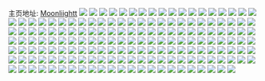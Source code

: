 主页地址: [Moonliightt](https://weibo.com/u/5476058563) 
![](https://wx4.sinaimg.cn/mw2000/005YAYZdly1h9oebfjep3j30u013u7ke.jpg) 
![](https://wx4.sinaimg.cn/mw2000/005YAYZdly1h9lz3oqfkdj30wi17cn9n.jpg) 
![](https://wx4.sinaimg.cn/mw2000/005YAYZdly1h9h86l3n5mj32c02x04qs.jpg) 
![](https://wx4.sinaimg.cn/mw2000/005YAYZdly1h9ce8f942mj34tc37knpn.jpg) 
![](https://wx4.sinaimg.cn/mw2000/005YAYZdly1h9ce8m2k5yj34tc37kkjv.jpg) 
![](https://wx4.sinaimg.cn/mw2000/005YAYZdly1h9ce7px5uzj33z45yo7wo.jpg) 
![](https://wx4.sinaimg.cn/mw2000/005YAYZdly1h9ce7xwbzdj35yo3z4x6w.jpg) 
![](https://wx4.sinaimg.cn/mw2000/005YAYZdly1h9ce88jw10j35yo3z44r0.jpg) 
![](https://wx4.sinaimg.cn/mw2000/005YAYZdly1h9ce8sqm4cj30wi17cti3.jpg) 
![](https://wx4.sinaimg.cn/mw2000/005YAYZdly1h99f7azra1j30k00zk0yl.jpg) 
![](https://wx4.sinaimg.cn/mw2000/005YAYZdly1h99f7akiq3j30k00zkjy3.jpg) 
![](https://wx4.sinaimg.cn/mw2000/005YAYZdly1h99f78t3fyj30k00zkwkf.jpg) 
![](https://wx4.sinaimg.cn/mw2000/005YAYZdly1h99f79wdr8j30k00zkgrc.jpg) 
![](https://wx4.sinaimg.cn/mw2000/005YAYZdly1h8v6yf2sk1j30wi0wi0xd.jpg) 
![](https://wx4.sinaimg.cn/mw2000/005YAYZdly1h8v6yfs205j30wi0wiai5.jpg) 
![](https://wx4.sinaimg.cn/mw2000/005YAYZdly1h8t6hcg1mkj30wi1yc1a9.jpg) 
![](https://wx4.sinaimg.cn/mw2000/005YAYZdly1h8t6hl4lbuj32c13414qr.jpg) 
![](https://wx4.sinaimg.cn/mw2000/005YAYZdly1h8pm4aa4kxj33402c07wj.jpg) 
![](https://wx4.sinaimg.cn/mw2000/005YAYZdly1h8pm438ojfj33402c07wj.jpg) 
![](https://wx4.sinaimg.cn/mw2000/005YAYZdly1h8pm4baummj32c0340b2b.jpg) 
![](https://wx4.sinaimg.cn/mw2000/005YAYZdly1h8pm452rwqj31kw2dcqv5.jpg) 
![](https://wx4.sinaimg.cn/mw2000/005YAYZdly1h8pm45fatjj32dc1kw4mu.jpg) 
![](https://wx4.sinaimg.cn/mw2000/005YAYZdly1h8pm47dw3pj33402c04qu.jpg) 
![](https://wx4.sinaimg.cn/mw2000/005YAYZdly1h8e7cg6ay7j30wi17c16a.jpg) 
![](https://wx4.sinaimg.cn/mw2000/005YAYZdly1h8e7chht4pj30wi17cn8c.jpg) 
![](https://wx4.sinaimg.cn/mw2000/005YAYZdly1h8e7d9hiwzj30wi17cdqr.jpg) 
![](https://wx4.sinaimg.cn/mw2000/005YAYZdly1h8e7ci1v47j30wi17cwnr.jpg) 
![](https://wx4.sinaimg.cn/mw2000/005YAYZdly1h8e7chaf1yj30wi17c7d0.jpg) 
![](https://wx4.sinaimg.cn/mw2000/005YAYZdly1h8e7ckoeaij317c0witga.jpg) 
![](https://wx4.sinaimg.cn/mw2000/005YAYZdly1h882x15498j325y2wv1ky.jpg) 
![](https://wx4.sinaimg.cn/mw2000/005YAYZdly1h882x1oyiaj30wi17c11q.jpg) 
![](https://wx4.sinaimg.cn/mw2000/005YAYZdly1h882ws64y1j30wi17cwqp.jpg) 
![](https://wx4.sinaimg.cn/mw2000/005YAYZdly1h82pspo57uj30k00zkq8p.jpg) 
![](https://wx4.sinaimg.cn/mw2000/005YAYZdly1h82psrwkflj30wi17c495.jpg) 
![](https://wx4.sinaimg.cn/mw2000/005YAYZdly1h82psq1uqwj30k00zkwjr.jpg) 
![](https://wx4.sinaimg.cn/mw2000/005YAYZdly1h82psk834dj30k00zkgru.jpg) 
![](https://wx4.sinaimg.cn/mw2000/005YAYZdly1h7vu8zck7uj317c0wi11y.jpg) 
![](https://wx4.sinaimg.cn/mw2000/005YAYZdly1h7vu1qzxn5j30lg0o9td6.jpg) 
![](https://wx4.sinaimg.cn/mw2000/005YAYZdly1h7te5vvc76j30wi17c7cm.jpg) 
![](https://wx4.sinaimg.cn/mw2000/005YAYZdly1h7te5w23o7j30wi17cdpx.jpg) 
![](https://wx4.sinaimg.cn/mw2000/005YAYZdly1h7te5w9ma2j30wi17c12p.jpg) 
![](https://wx4.sinaimg.cn/mw2000/005YAYZdly1h7te5wmog5j30wi17ctk3.jpg) 
![](https://wx4.sinaimg.cn/mw2000/005YAYZdly1h7te5wwabrj30wi17c12j.jpg) 
![](https://wx4.sinaimg.cn/mw2000/005YAYZdly1h7rtppnyisj30tu0tunaz.jpg) 
![](https://wx4.sinaimg.cn/mw2000/005YAYZdly1h7rtpom4rjj30wi17c7k5.jpg) 
![](https://wx4.sinaimg.cn/mw2000/005YAYZdly1h7osp2mjxpj30u00miq5n.jpg) 
![](https://wx4.sinaimg.cn/mw2000/005YAYZdly1h7nlg9qd3hj30k00zkthm.jpg) 
![](https://wx4.sinaimg.cn/mw2000/005YAYZdly1h7js09vo1lj30wi17c48o.jpg) 
![](https://wx4.sinaimg.cn/mw2000/005YAYZdly1h7ipam6vhgj30wi17cwsw.jpg) 
![](https://wx4.sinaimg.cn/mw2000/005YAYZdly1h7ffz6vypoj30wi17cjsg.jpg) 
![](https://wx4.sinaimg.cn/mw2000/005YAYZdly1h7ffzgtck4j30wi17c0zv.jpg) 
![](https://wx4.sinaimg.cn/mw2000/005YAYZdly1h79u8t0jadj30wi17cal5.jpg) 
![](https://wx4.sinaimg.cn/mw2000/005YAYZdly1h79u8tbst6j30wi17c11v.jpg) 
![](https://wx4.sinaimg.cn/mw2000/005YAYZdly1h79u8rsvtwj30wi17cwh5.jpg) 
![](https://wx4.sinaimg.cn/mw2000/005YAYZdly1h77ire91nzj30wi17cgnr.jpg) 
![](https://wx4.sinaimg.cn/mw2000/005YAYZdly1h77ireh36qj30wi17cjzo.jpg) 
![](https://wx4.sinaimg.cn/mw2000/005YAYZdly1h77ireqyx5j30wi17cq65.jpg) 
![](https://wx4.sinaimg.cn/mw2000/005YAYZdly1h77irfb3cvj30wi17cws0.jpg) 
![](https://wx4.sinaimg.cn/mw2000/005YAYZdly1h77irgd5ucj30wi17cqhh.jpg) 
![](https://wx4.sinaimg.cn/mw2000/005YAYZdly1h77irdfzwcj30wi17c7hm.jpg) 
![](https://wx4.sinaimg.cn/mw2000/005YAYZdly1h77isa0lxkj30wi17c7ep.jpg) 
![](https://wx4.sinaimg.cn/mw2000/005YAYZdly1h77is9ki68j30wi17c3zl.jpg) 
![](https://wx4.sinaimg.cn/mw2000/005YAYZdly1h77is77jyqj30wi14mt9n.jpg) 
![](https://wx4.sinaimg.cn/mw2000/005YAYZdly1h77is7k6pfj30wi17cab6.jpg) 
![](https://wx4.sinaimg.cn/mw2000/005YAYZdly1h77is7vpwwj30ku0rsq78.jpg) 
![](https://wx4.sinaimg.cn/mw2000/005YAYZdly1h77is8paarj30wi17ctj2.jpg) 
![](https://wx4.sinaimg.cn/mw2000/005YAYZdly1h77is901k1j30wi17c7e2.jpg) 
![](https://wx4.sinaimg.cn/mw2000/005YAYZdly1h774rvr2hrj313a189tn7.jpg) 
![](https://wx4.sinaimg.cn/mw2000/005YAYZdly1h774rtrti8j317c0witaj.jpg) 
![](https://wx4.sinaimg.cn/mw2000/005YAYZdly1h6sifcf6s8j31sc2dskjm.jpg) 
![](https://wx4.sinaimg.cn/mw2000/005YAYZdly1h6q39c8l75j30wi17cn8c.jpg) 
![](https://wx4.sinaimg.cn/mw2000/005YAYZdly1h6of2ffbkpj30wi17c4cg.jpg) 
![](https://wx4.sinaimg.cn/mw2000/005YAYZdly1h6of2fyle9j30wi17cwh5.jpg) 
![](https://wx4.sinaimg.cn/mw2000/005YAYZdly1h6oegoskk2j30uq1cr0xu.jpg) 
![](https://wx4.sinaimg.cn/mw2000/005YAYZdly1h6kdmnkaxvj30zk1be4ao.jpg) 
![](https://wx4.sinaimg.cn/mw2000/005YAYZdly1h6kdmnr5fyj30zk1beabx.jpg) 
![](https://wx4.sinaimg.cn/mw2000/005YAYZdly1h6kdmonhpnj32c0340qai.jpg) 
![](https://wx4.sinaimg.cn/mw2000/005YAYZdly1h6kdmswxe0j30k00zk423.jpg) 
![](https://wx4.sinaimg.cn/mw2000/005YAYZdly1h6fkn3go59j30wi1yctq2.jpg) 
![](https://wx4.sinaimg.cn/mw2000/005YAYZdly1h6fkn4ej13j33402c0x6q.jpg) 
![](https://wx4.sinaimg.cn/mw2000/005YAYZdly1h6bnl8zut2j30wi17ck21.jpg) 
![](https://wx4.sinaimg.cn/mw2000/005YAYZdly1h68me1iwnlj30k00zkgo7.jpg) 
![](https://wx4.sinaimg.cn/mw2000/005YAYZdly1h68mdy3s2sj30wi1ychdt.jpg) 
![](https://wx4.sinaimg.cn/mw2000/005YAYZdly1h68mdynsihj30k00oz3zp.jpg) 
![](https://wx4.sinaimg.cn/mw2000/005YAYZdly1h68mdz0ryjj30k00zk7d9.jpg) 
![](https://wx4.sinaimg.cn/mw2000/005YAYZdly1h667oafb11j30wi17c40z.jpg) 
![](https://wx4.sinaimg.cn/mw2000/005YAYZdly1h667pmgsmaj30uk7x7h6z.jpg) 
![](https://wx4.sinaimg.cn/mw2000/005YAYZdgy1h61qtw55ulj30wi17cakk.jpg) 
![](https://wx4.sinaimg.cn/mw2000/005YAYZdgy1h61clyz1joj30k00p0tay.jpg) 
![](https://wx4.sinaimg.cn/mw2000/005YAYZdgy1h61clzjo22j30k00p0q5b.jpg) 
![](https://wx4.sinaimg.cn/mw2000/005YAYZdgy1h61cm05s3kj30k00p0tbj.jpg) 
![](https://wx4.sinaimg.cn/mw2000/005YAYZdgy1h61cvfq04rj30k00zk474.jpg) 
![](https://wx4.sinaimg.cn/mw2000/005YAYZdgy1h61cvesr23j30k00zkn41.jpg) 
![](https://wx4.sinaimg.cn/mw2000/005YAYZdgy1h5zqbw7dz3j30k00zkai6.jpg) 
![](https://wx4.sinaimg.cn/mw2000/005YAYZdgy1h5zqbx3jn4j30k00zkk0c.jpg) 
![](https://wx4.sinaimg.cn/mw2000/005YAYZdgy1h5zqbzf2owj30k00zk7ds.jpg) 
![](https://wx4.sinaimg.cn/mw2000/005YAYZdgy1h5zqc1tfm8j30k00zkk1c.jpg) 
![](https://wx4.sinaimg.cn/mw2000/005YAYZdgy1h5zqby4a72j30k00zk44e.jpg) 
![](https://wx4.sinaimg.cn/mw2000/005YAYZdgy1h5zqc4kgnpj30k00zkdos.jpg) 
![](https://wx4.sinaimg.cn/mw2000/005YAYZdgy1h5zqc2n5iej30ku0rs42v.jpg) 
![](https://wx4.sinaimg.cn/mw2000/005YAYZdgy1h5zqc3hjanj30ku0rsdkc.jpg) 
![](https://wx4.sinaimg.cn/mw2000/005YAYZdgy1h5zqc6w5mij30ku0rswin.jpg) 
![](https://wx4.sinaimg.cn/mw2000/005YAYZdgy1h5y5a26u4dj30wi17cn09.jpg) 
![](https://wx4.sinaimg.cn/mw2000/005YAYZdgy1h5xbpjzezkj317c0wiq6z.jpg) 
![](https://wx4.sinaimg.cn/mw2000/005YAYZdgy1h5xbqe7pubj30wi17ctm5.jpg) 
![](https://wx4.sinaimg.cn/mw2000/005YAYZdgy1h5s4irjbwtj31hc0u0qe0.jpg) 
![](https://wx4.sinaimg.cn/mw2000/005YAYZdgy1h5p9za56epj30t70rq41a.jpg) 
![](https://wx4.sinaimg.cn/mw2000/005YAYZdly1h5mjjlzsanj30u01hcalq.jpg) 
![](https://wx4.sinaimg.cn/mw2000/005YAYZdly1h5mjjwip3lj311s1eddnz.jpg) 
![](https://wx4.sinaimg.cn/mw2000/005YAYZdly1h5mjkqeho7j31a61dck9u.jpg) 
![](https://wx4.sinaimg.cn/mw2000/005YAYZdly1h5ed41ys7uj32c0340kjl.jpg) 
![](https://wx4.sinaimg.cn/mw2000/005YAYZdly1h57iqngcj2j31cd1g5nnn.jpg) 
![](https://wx4.sinaimg.cn/mw2000/005YAYZdly1h53al3fppej30ef084mxi.jpg) 
![](https://wx4.sinaimg.cn/mw2000/005YAYZdly1h50wi6phs0j31sc2dskjl.jpg) 
![](https://wx4.sinaimg.cn/mw2000/005YAYZdly1h50v4rg1plj30wi1yc1iv.jpg) 
![](https://wx4.sinaimg.cn/mw2000/005YAYZdly1h50v4tv2a0j30wi1yc1jt.jpg) 
![](https://wx4.sinaimg.cn/mw2000/005YAYZdly1h50qpkan0aj30p60gsjv3.jpg) 
![](https://wx4.sinaimg.cn/mw2000/005YAYZdly1h4zqne4090j32eo37kb2b.jpg) 
![](https://wx4.sinaimg.cn/mw2000/005YAYZdly1h4z7toei2zj30wi17c14v.jpg) 
![](https://wx4.sinaimg.cn/mw2000/005YAYZdly1h4z7tpem1xj30wi17camk.jpg) 
![](https://wx4.sinaimg.cn/mw2000/005YAYZdly1h4z7tq8eeuj30wi17cqdg.jpg) 
![](https://wx4.sinaimg.cn/mw2000/005YAYZdly1h4z7tr0cmwj30wi17c4bs.jpg) 
![](https://wx4.sinaimg.cn/mw2000/005YAYZdly1h4z7trxnq7j30wi17c48o.jpg) 
![](https://wx4.sinaimg.cn/mw2000/005YAYZdly1h4z7tspucfj30wi14mqd8.jpg) 
![](https://wx4.sinaimg.cn/mw2000/005YAYZdly1h4yow0jg7tj30u00z8aft.jpg) 
![](https://wx4.sinaimg.cn/mw2000/005YAYZdly1h4yow27vs7j30qe1gfak5.jpg) 
![](https://wx4.sinaimg.cn/mw2000/005YAYZdly1h4yoybzep4j30u01sxgun.jpg) 
![](https://wx4.sinaimg.cn/mw2000/005YAYZdly1h4yoycgkgdj30u01sx12e.jpg) 
![](https://wx4.sinaimg.cn/mw2000/005YAYZdly1h4yoybguh1j30u01sx122.jpg) 
![](https://wx4.sinaimg.cn/mw2000/005YAYZdly1h4yoycspoqj30u01sxdph.jpg) 
![](https://wx4.sinaimg.cn/mw2000/005YAYZdly1h4yoyd4j5fj30u01sxn7j.jpg) 
![](https://wx4.sinaimg.cn/mw2000/005YAYZdly1h4yos8sqcaj30sw11kthk.jpg) 
![](https://wx4.sinaimg.cn/mw2000/005YAYZdly1h4yoydd18mj30u00u443m.jpg) 
![](https://wx4.sinaimg.cn/mw2000/005YAYZdly1h4x9up5obvj30wi17cgxn.jpg) 
![](https://wx4.sinaimg.cn/mw2000/005YAYZdly1h4x9us06jqj30wi17c7f4.jpg) 
![](https://wx4.sinaimg.cn/mw2000/005YAYZdly1h4x9usn1vxj30wi17c4bn.jpg) 
![](https://wx4.sinaimg.cn/mw2000/005YAYZdly1h4x9vc2gjbj30wi1ycx6p.jpg) 
![](https://wx4.sinaimg.cn/mw2000/005YAYZdly1h4sl0y90r4j30u00mh457.jpg) 
![](https://wx4.sinaimg.cn/mw2000/005YAYZdly1h4sl0e38s5j30wi1ycb29.jpg) 
![](https://wx4.sinaimg.cn/mw2000/005YAYZdly1h43m6h20yrj30wi17cdpn.jpg) 
![](https://wx4.sinaimg.cn/mw2000/005YAYZdly1h43m6hcb4tj30wi17c13y.jpg) 
![](https://wx4.sinaimg.cn/mw2000/005YAYZdly1h43m6hx0iij30wi17c4af.jpg) 
![](https://wx4.sinaimg.cn/mw2000/005YAYZdly1h43m6i5hqxj30wi17cthn.jpg) 
![](https://wx4.sinaimg.cn/mw2000/005YAYZdly1h43m6gljw0j30wi17caia.jpg) 
![](https://wx4.sinaimg.cn/mw2000/005YAYZdly1h4352w7b4wj32af340b2c.jpg) 
![](https://wx4.sinaimg.cn/mw2000/005YAYZdly1h4352brtv5j32c0340npd.jpg) 
![](https://wx4.sinaimg.cn/mw2000/005YAYZdly1h4352da709j32c0340e81.jpg) 
![](https://wx4.sinaimg.cn/mw2000/005YAYZdly1h4352iq950j32c0340qv6.jpg) 
![](https://wx4.sinaimg.cn/mw2000/005YAYZdly1h4352mb5gpj32c035x1kz.jpg) 
![](https://wx4.sinaimg.cn/mw2000/005YAYZdly1h4352pcssyj327j2zihdu.jpg) 
![](https://wx4.sinaimg.cn/mw2000/005YAYZdly1h4352qisuwj32a533q4qp.jpg) 
![](https://wx4.sinaimg.cn/mw2000/005YAYZdly1h4352s4e79j32c0369x6p.jpg) 
![](https://wx4.sinaimg.cn/mw2000/005YAYZdly1h4352a830rj324o2ytb2b.jpg) 
![](https://wx4.sinaimg.cn/mw2000/005YAYZdly1h40oqpd983j31be0zian6.jpg) 
![](https://wx4.sinaimg.cn/mw2000/005YAYZdly1h40oqo258gj32c0340x6q.jpg) 
![](https://wx4.sinaimg.cn/mw2000/005YAYZdly1h40oqm3v9jj32c03407wi.jpg) 
![](https://wx4.sinaimg.cn/mw2000/005YAYZdly1h40oqgqtf3j30k00zkjye.jpg) 
![](https://wx4.sinaimg.cn/mw2000/005YAYZdly1h40oqozdvzj325i2wsqv6.jpg) 
![](https://wx4.sinaimg.cn/mw2000/005YAYZdly1h40oql6dflj32c03407wi.jpg) 
![](https://wx4.sinaimg.cn/mw2000/005YAYZdly1h40oqix1aaj32c03407wi.jpg) 
![](https://wx4.sinaimg.cn/mw2000/005YAYZdly1h40oqgcamcj30wi17c49s.jpg) 
![](https://wx4.sinaimg.cn/mw2000/005YAYZdly1h40oqk35qbj32c0340npe.jpg) 
![](https://wx4.sinaimg.cn/mw2000/005YAYZdly1h40oqn0geyj32c035thdu.jpg) 
![](https://wx4.sinaimg.cn/mw2000/005YAYZdly1h3ynzig35kj32ds1scb2a.jpg) 
![](https://wx4.sinaimg.cn/mw2000/005YAYZdly1h3ynzjn21mj32ds1schdu.jpg) 
![](https://wx4.sinaimg.cn/mw2000/005YAYZdly1h3ynzn30slj30u019l13e.jpg) 
